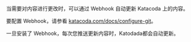当需要对内容进行更改时，可以通过 Webhook 自动更新 Katacoda 上的内容。

要配置 Webhook，请参看 [katacoda.com/docs/configure-git](https://katacoda.com/docs/configure-git)。

一旦安装了 Webhook，每次您推送更新内容时，Katodada都会自动更新。
